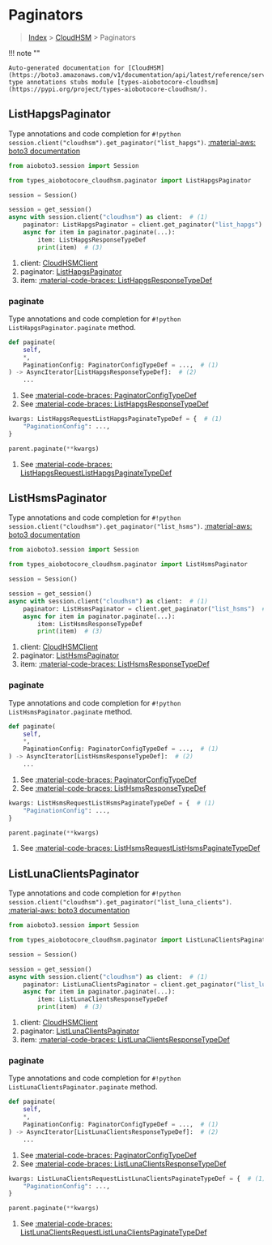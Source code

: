 # Paginators

> [Index](../README.md) > [CloudHSM](./README.md) > Paginators

!!! note ""

    Auto-generated documentation for [CloudHSM](https://boto3.amazonaws.com/v1/documentation/api/latest/reference/services/cloudhsm.html#CloudHSM)
    type annotations stubs module [types-aiobotocore-cloudhsm](https://pypi.org/project/types-aiobotocore-cloudhsm/).

## ListHapgsPaginator

Type annotations and code completion for `#!python session.client("cloudhsm").get_paginator("list_hapgs")`.
[:material-aws: boto3 documentation](https://boto3.amazonaws.com/v1/documentation/api/latest/reference/services/cloudhsm.html#CloudHSM.Paginator.ListHapgs)

```python title="Usage example"
from aioboto3.session import Session

from types_aiobotocore_cloudhsm.paginator import ListHapgsPaginator

session = Session()

session = get_session()
async with session.client("cloudhsm") as client:  # (1)
    paginator: ListHapgsPaginator = client.get_paginator("list_hapgs")  # (2)
    async for item in paginator.paginate(...):
        item: ListHapgsResponseTypeDef
        print(item)  # (3)
```

1. client: [CloudHSMClient](./client.md)
2. paginator: [ListHapgsPaginator](./paginators.md#listhapgspaginator)
3. item: [:material-code-braces: ListHapgsResponseTypeDef](./type_defs.md#listhapgsresponsetypedef) 


### paginate

Type annotations and code completion for `#!python ListHapgsPaginator.paginate` method.

```python title="Method definition"
def paginate(
    self,
    *,
    PaginationConfig: PaginatorConfigTypeDef = ...,  # (1)
) -> AsyncIterator[ListHapgsResponseTypeDef]:  # (2)
    ...
```

1. See [:material-code-braces: PaginatorConfigTypeDef](./type_defs.md#paginatorconfigtypedef) 
2. See [:material-code-braces: ListHapgsResponseTypeDef](./type_defs.md#listhapgsresponsetypedef) 


```python title="Usage example with kwargs"
kwargs: ListHapgsRequestListHapgsPaginateTypeDef = {  # (1)
    "PaginationConfig": ...,
}

parent.paginate(**kwargs)
```

1. See [:material-code-braces: ListHapgsRequestListHapgsPaginateTypeDef](./type_defs.md#listhapgsrequestlisthapgspaginatetypedef) 
## ListHsmsPaginator

Type annotations and code completion for `#!python session.client("cloudhsm").get_paginator("list_hsms")`.
[:material-aws: boto3 documentation](https://boto3.amazonaws.com/v1/documentation/api/latest/reference/services/cloudhsm.html#CloudHSM.Paginator.ListHsms)

```python title="Usage example"
from aioboto3.session import Session

from types_aiobotocore_cloudhsm.paginator import ListHsmsPaginator

session = Session()

session = get_session()
async with session.client("cloudhsm") as client:  # (1)
    paginator: ListHsmsPaginator = client.get_paginator("list_hsms")  # (2)
    async for item in paginator.paginate(...):
        item: ListHsmsResponseTypeDef
        print(item)  # (3)
```

1. client: [CloudHSMClient](./client.md)
2. paginator: [ListHsmsPaginator](./paginators.md#listhsmspaginator)
3. item: [:material-code-braces: ListHsmsResponseTypeDef](./type_defs.md#listhsmsresponsetypedef) 


### paginate

Type annotations and code completion for `#!python ListHsmsPaginator.paginate` method.

```python title="Method definition"
def paginate(
    self,
    *,
    PaginationConfig: PaginatorConfigTypeDef = ...,  # (1)
) -> AsyncIterator[ListHsmsResponseTypeDef]:  # (2)
    ...
```

1. See [:material-code-braces: PaginatorConfigTypeDef](./type_defs.md#paginatorconfigtypedef) 
2. See [:material-code-braces: ListHsmsResponseTypeDef](./type_defs.md#listhsmsresponsetypedef) 


```python title="Usage example with kwargs"
kwargs: ListHsmsRequestListHsmsPaginateTypeDef = {  # (1)
    "PaginationConfig": ...,
}

parent.paginate(**kwargs)
```

1. See [:material-code-braces: ListHsmsRequestListHsmsPaginateTypeDef](./type_defs.md#listhsmsrequestlisthsmspaginatetypedef) 
## ListLunaClientsPaginator

Type annotations and code completion for `#!python session.client("cloudhsm").get_paginator("list_luna_clients")`.
[:material-aws: boto3 documentation](https://boto3.amazonaws.com/v1/documentation/api/latest/reference/services/cloudhsm.html#CloudHSM.Paginator.ListLunaClients)

```python title="Usage example"
from aioboto3.session import Session

from types_aiobotocore_cloudhsm.paginator import ListLunaClientsPaginator

session = Session()

session = get_session()
async with session.client("cloudhsm") as client:  # (1)
    paginator: ListLunaClientsPaginator = client.get_paginator("list_luna_clients")  # (2)
    async for item in paginator.paginate(...):
        item: ListLunaClientsResponseTypeDef
        print(item)  # (3)
```

1. client: [CloudHSMClient](./client.md)
2. paginator: [ListLunaClientsPaginator](./paginators.md#listlunaclientspaginator)
3. item: [:material-code-braces: ListLunaClientsResponseTypeDef](./type_defs.md#listlunaclientsresponsetypedef) 


### paginate

Type annotations and code completion for `#!python ListLunaClientsPaginator.paginate` method.

```python title="Method definition"
def paginate(
    self,
    *,
    PaginationConfig: PaginatorConfigTypeDef = ...,  # (1)
) -> AsyncIterator[ListLunaClientsResponseTypeDef]:  # (2)
    ...
```

1. See [:material-code-braces: PaginatorConfigTypeDef](./type_defs.md#paginatorconfigtypedef) 
2. See [:material-code-braces: ListLunaClientsResponseTypeDef](./type_defs.md#listlunaclientsresponsetypedef) 


```python title="Usage example with kwargs"
kwargs: ListLunaClientsRequestListLunaClientsPaginateTypeDef = {  # (1)
    "PaginationConfig": ...,
}

parent.paginate(**kwargs)
```

1. See [:material-code-braces: ListLunaClientsRequestListLunaClientsPaginateTypeDef](./type_defs.md#listlunaclientsrequestlistlunaclientspaginatetypedef) 
